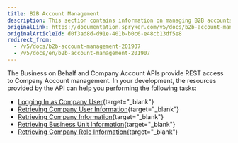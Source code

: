 ```yaml
---
title: B2B Account Management
description: This section contains information on managing B2B accounts with the help of Spryker REST APIs.
originalLink: https://documentation.spryker.com/v5/docs/b2b-account-management-201907
originalArticleId: d0f3ad8d-d91e-401b-b0c6-e48cb13df5e8
redirect_from:
  - /v5/docs/b2b-account-management-201907
  - /v5/docs/en/b2b-account-management-201907
---
```


The Business on Behalf and Company Account APIs provide REST access to Company Account management. In your development, the resources provided by the API can help you performing the following tasks:
* [Logging In as Company User](/docs/scos/dev/glue-api-guides/{{page.version}}/managing-b2b-account/authenticating-as-a-company-user.html){target="_blank"}
* [Retrieving Company User Information](/docs/scos/dev/glue-api-guides/{{page.version}}/managing-b2b-account/retrieving-company-users.html){target="_blank"}
* [Retrieving Company Information](/docs/scos/dev/glue-api-guides/{{page.version}}/managing-b2b-account/retrieving-companies.html){target="_blank"}
* [Retrieving Business Unit Information](/docs/scos/dev/glue-api-guides/{{page.version}}/managing-b2b-account/retrieving-business-unit-information.html){target="_blank"}
* [Retrieving Company Role Information](/docs/scos/dev/glue-api-guides/{{page.version}}/managing-b2b-account/retrieving-company-roles.html){target="_blank"}
